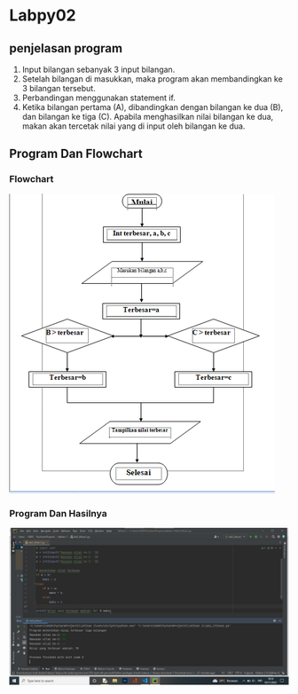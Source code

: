 # Labpy02
## penjelasan program
1. Input bilangan sebanyak 3 input bilangan.
2. Setelah bilangan di masukkan, maka program akan membandingkan ke 3 bilangan tersebut.
3. Perbandingan menggunakan statement if.
4. Ketika bilangan pertama (A), dibandingkan dengan bilangan ke dua (B), dan bilangan ke tiga (C). Apabila menghasilkan nilai bilangan ke dua, makan akan tercetak nilai yang di input oleh bilangan ke dua.
## Program Dan Flowchart
### Flowchart
![Gambar 1](screenshot/flowchart%20bilangan%20terbesar.png)
### Program Dan Hasilnya
![Gambar 2](screenshot/nilai%20terbesar.png)